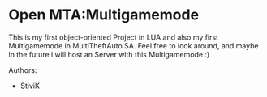 Open MTA:Multigamemode
================

This is my first object-oriented Project in LUA and also my first Multigamemode in MultiTheftAuto SA.
Feel free to look around, and maybe in the future i will host an Server with this Multigamemode :) 

Authors:
- StiviK
